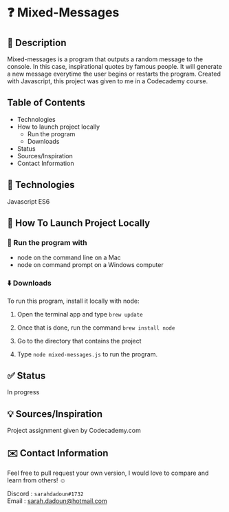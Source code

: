 # :question: Mixed-Messages

## :mag_right: Description

Mixed-messages is a program that outputs a random message to the console. In this case, inspirational quotes by famous people. It will generate a new message everytime the user begins or restarts the program. Created with Javascript, this project was given to me in a Codecademy course.

## Table of Contents

* Technologies
* How to launch project locally
  * Run the program
  * Downloads
* Status
* Sources/Inspiration
* Contact Information

## :wrench: Technologies

Javascript ES6

## :rocket: How To Launch Project Locally

### :running: Run the program with

* node on the command line on a Mac
* node on command prompt on a Windows computer

### :arrow_down: Downloads

To run this program, install it locally with node:  

1. Open the terminal app and type `brew update`

2. Once that is done, run the command `brew install node`

3. Go to the directory that contains the project

4. Type `node mixed-messages.js` to run the program.

## :white_check_mark: Status

In progress

## :bulb: Sources/Inspiration

Project assignment given by Codecademy.com

## :envelope: Contact Information

Feel free to pull request your own version, I would love to compare and learn from others! :relaxed:

Discord : `sarahdadoun#1732`  
Email : sarah.dadoun@hotmail.com
